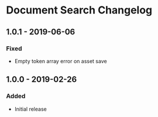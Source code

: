 # Document Search Changelog

## 1.0.1 - 2019-06-06
### Fixed
- Empty token array error on asset save

## 1.0.0 - 2019-02-26
### Added
- Initial release
